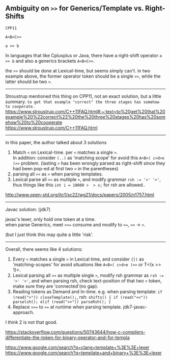 
## Ambiguity on `>>` for Generics/Template vs. Right-Shifts

```
CPP11

A<B<C>> 

a >> b 
```

In languages that like Cplusplus or Java, there have a right-shift operator `a >> b` and also a generics brackets `A<B<C>>`.

the `>>` should be done at Lexical-time, but seems simply can't. in two example above, the former operator token should be a single `>>`, while the latter should be two `>`. 

---

Stroustrup mentioned this thing on CPP11, not an exact solution, but a little summary. `to get that example "correct" the three stages has somehow to cooperate.`
https://www.stroustrup.com/C++11FAQ.html#:~:text=to%20get%20that%20example%20%22correct%22%20the%20three%20stages%20has%20somehow%20to%20cooperate  
https://www.stroustrup.com/C++11FAQ.html

---

in this paper, the author talked about 3 solutions
1. Match `<` on Lexical-time. per `<` matches a single `>`.  
   In addition: consider `(..)` as 'matching scope' for avoid this `A<B<( c>d>e )>>` problem. (lasting `>` has been wrongly parsed as right-shift since they had been pop-ed at first two `>` in the parentheses)
2. parsing all `>>` as `>` when parsing templates.
3. Lexical parse all `>>` as multiple `>`, and modify grammar `rsh := '>' '>'`, thus things like this `int i = 10000 >  > x;` for rsh are allowed..

http://www.open-std.org/jtc1/sc22/wg21/docs/papers/2005/n1757.html

---

Javac solution: (jdk7)

javac's lexer, only hold one token at a time.  
when parse Generics, meet `>>=` consume and modify to `>=`, `>>` -> `>`. 

(but I just think this may quite a little 'risk'.

---

Overall, there seems like 4 solutions:


1. Every `<` matches a single `>` in Lexical time, and consider `{[(` as 'matching-scopes' for avoid situations like `A<B<( c>d>e )>>` or T<(x >> 1)>.
2. Lexical parsing all `>>` as multiple single `>`, modify rsh grammar as `rsh := '>' '>'`, and when parsing rsh, check text-position of that two `>` token, make sure they are 'connected'(no gap).
3. Reading tokens as Demand and In-time. e.g. when parsing template: `if (read(">")) closeTemplate();`, rsh: `shifts() { if (read("<<")) parselsh(); elif (read(">>")) parseRsh(); }`
4. Replace `>>=` to `>=` at runtime when parsing template. jdk7-javac-approach.

I think 2 is not that good. 

















https://stackoverflow.com/questions/50743644/how-c-compilers-differentiate-the-token-for-binary-operator-and-for-templa

https://www.google.com/search?q=clang+template+%3E%3E+lexer
https://www.google.com/search?q=template+and+binary+%3E%3E+lexer
